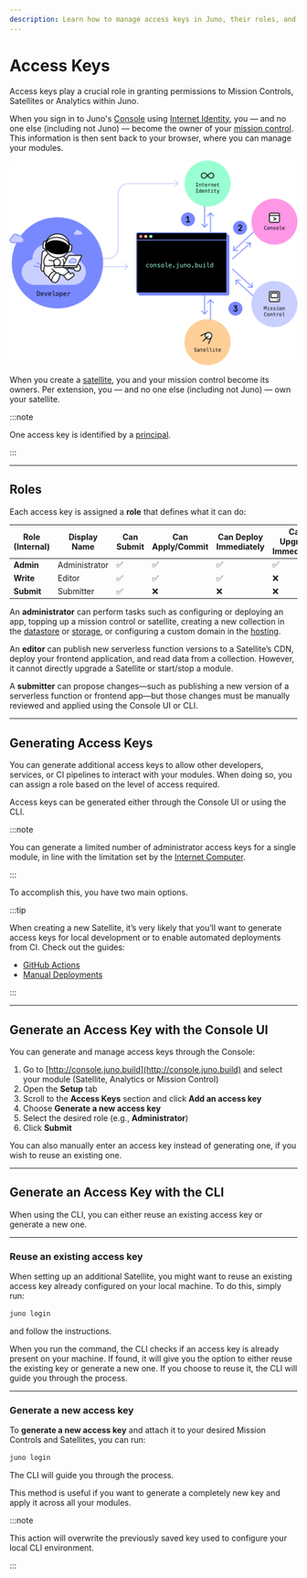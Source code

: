 ```yaml
---
description: Learn how to manage access keys in Juno, their roles, and how to generate them using the CLI or Console.
---
```


# Access Keys

Access keys play a crucial role in granting permissions to Mission Controls, Satellites or Analytics within Juno.

When you sign in to Juno's [Console] using [Internet Identity](https://internetcomputer.org/internet-identity), you — and no one else (including not Juno) — become the owner of your [mission control]. This information is then sent back to your browser, where you can manage your modules.

![Juno's console flow](../img/console.png)

When you create a [satellite], you and your mission control become its owners. Per extension, you — and no one else (including not Juno) — own your satellite.

:::note

One access key is identified by a [principal](../terminology.md#principal).

:::

---

## Roles

Each access key is assigned a **role** that defines what it can do:

| Role (Internal) | Display Name  | Can Submit | Can Apply/Commit | Can Deploy Immediately | Can Upgrade Immediately |
| --------------- | ------------- | ---------- | ---------------- | ---------------------- | ----------------------- |
| **Admin**       | Administrator | ✅         | ✅               | ✅                     | ✅                      |
| **Write**       | Editor        | ✅         | ✅               | ✅                     | ❌                      |
| **Submit**      | Submitter     | ✅         | ❌               | ❌                     | ❌                      |

An **administrator** can perform tasks such as configuring or deploying an app, topping up a mission control or satellite, creating a new collection in the [datastore](../build/datastore/index.md) or [storage](../build/storage/index.md), or configuring a custom domain in the [hosting](../build/hosting/index.md).

An **editor** can publish new serverless function versions to a Satellite’s CDN, deploy your frontend application, and read data from a collection. However, it cannot directly upgrade a Satellite or start/stop a module.

A **submitter** can propose changes—such as publishing a new version of a serverless function or frontend app—but those changes must be manually reviewed and applied using the Console UI or CLI.

---

## Generating Access Keys

You can generate additional access keys to allow other developers, services, or CI pipelines to interact with your modules. When doing so, you can assign a role based on the level of access required.

Access keys can be generated either through the Console UI or using the CLI.

:::note

You can generate a limited number of administrator access keys for a single module, in line with the limitation set by the [Internet Computer](https://internetcomputer.org/docs/current/references/ic-interface-spec#ic-create_canister).

:::

To accomplish this, you have two main options.

:::tip

When creating a new Satellite, it’s very likely that you’ll want to generate access keys for local development or to enable automated deployments from CI. Check out the guides:

- [GitHub Actions](../guides/github-actions.mdx)
- [Manual Deployments](../guides/manual-deployment.mdx)

:::

---

## Generate an Access Key with the Console UI

You can generate and manage access keys through the Console:

1. Go to [http://console.juno.build](http://console.juno.build) and select your module (Satellite, Analytics or Mission Control)
2. Open the **Setup** tab
3. Scroll to the **Access Keys** section and click **Add an access key**
4. Choose **Generate a new access key**
5. Select the desired role (e.g., **Administrator**)
6. Click **Submit**

You can also manually enter an access key instead of generating one, if you wish to reuse an existing one.

---

## Generate an Access Key with the CLI

When using the CLI, you can either reuse an existing access key or generate a new one.

---

### Reuse an existing access key

When setting up an additional Satellite, you might want to reuse an existing access key already configured on your local machine. To do this, simply run:

```bash
juno login
```

and follow the instructions.

When you run the command, the CLI checks if an access key is already present on your machine. If found, it will give you the option to either reuse the existing key or generate a new one. If you choose to reuse it, the CLI will guide you through the process.

---

### Generate a new access key

To **generate a new access key** and attach it to your desired Mission Controls and Satellites, you can run:

```bash
juno login
```

The CLI will guide you through the process.

This method is useful if you want to generate a completely new key and apply it across all your modules.

:::note

This action will overwrite the previously saved key used to configure your local CLI environment.

:::

[console]: ../terminology.md#console
[satellite]: ../terminology.md#satellite
[mission control]: ../terminology.md#mission-control
